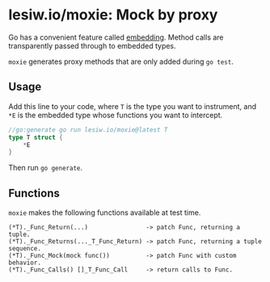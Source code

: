 # lesiw.io/moxie: Mock by proxy

Go has a convenient feature called [embedding][embedding]. Method calls are
transparently passed through to embedded types.

`moxie` generates proxy methods that are only added during `go test`.

## Usage

Add this line to your code, where `T` is the type you want to instrument, and
`*E` is the embedded type whose functions you want to intercept.

``` go
//go:generate go run lesiw.io/moxie@latest T
type T struct {
    *E
}
```

Then run `go generate`.

## Functions

`moxie` makes the following functions available at test time.

```
(*T)._Func_Return(...)                -> patch Func, returning a tuple.
(*T)._Func_Returns(..._T_Func_Return) -> patch Func, returning a tuple sequence.
(*T)._Func_Mock(mock func())          -> patch Func with custom behavior.
(*T)._Func_Calls() []_T_Func_Call     -> return calls to Func.
```

[embedding]: https://go.dev/doc/effective_go#embedding
